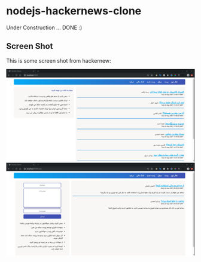 # nodejs-hackernews-clone
Under Construction ... DONE :)

## Screen Shot
This is some screen shot from hackernew:

![screenshot](./1.png) ![screenshot2](./2.png)
